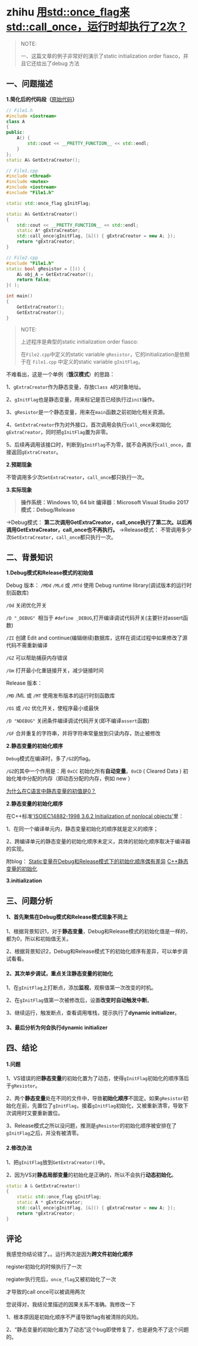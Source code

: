 # zhihu [用std::once_flag来std::call_once，运行时却执行了2次？](https://zhuanlan.zhihu.com/p/408838350)

> NOTE: 
>
> 一、这篇文章的例子非常好的演示了static initialization order fiasco，并且它还给出了debug 方法

## 一、问题描述

**1.简化后的代码段（**[原始代码](https://link.zhihu.com/?target=https%3A//github.com/alibaba/MNN/blob/master/source/core/Backend.cpp%23L20)**）**

```c++
// File1.h
#include <iostream>
class A
{
public:
	A() {
		std::cout << __PRETTY_FUNCTION__ << std::endl;
	}
};
static A& GetExtraCreator();

```



```C++
// File1.cpp
#include <thread>
#include <mutex>
#include <iostream>
#include "File1.h"

static std::once_flag gInitFlag;

static A& GetExtraCreator()
{
	std::cout << __PRETTY_FUNCTION__ << std::endl;
	static A* gExtraCreator;
	std::call_once(gInitFlag, [&]() { gExtraCreator = new A; });
	return *gExtraCreator;
}

```



```C++
// File2.cpp
#include "File1.h"
static bool gResistor = []() {
	A& obj_A = GetExtraCreator();
	return false;
}( );

int main()
{
	GetExtraCreator();
	GetExtraCreator();    
}

```

> NOTE: 
>
> 上述程序是典型的static initialization order fiasco:
>
> 在`File2.cpp`中定义的static variable `gResistor`，它的initialization是依赖于在 `File1.cpp` 中定义的static variable  `gInitFlag`。

不难看出，这是一个单例（**饿汉模式**）的思路：

1、`gExtraCreator`作为静态变量，存放`Class A`的对象地址。

2、`gInitFlag`也是静态变量，用来标记是否已经执行过`init`操作。

3、`gResistor`是一个静态变量，用来在`main`函数之前初始化相关资源。

4、`GetExtraCreator`作为对外接口，首次调用会执行`call_once`来初始化`gExtraCreator`，同时把`gInitFlag`置为非零。

5、后续再调用该接口时，判断到`gInitFlag`不为零，就不会再执行`call_once`，直接返回`gExtraCreator`。

**2.预期现象**

不管调用多少次`GetExtraCreator`，`call_once`都只执行一次。

**3.实际现象**

> **操作系统：Windows 10, 64 bit**
> **编译器：Microsoft Visual Studio 2017**
> **模式：Debug/Release**

->Debug模式：
**第二次调用GetExtraCreator，call_once执行了第二次。以后再调用GetExtraCreator，call_once也不再执行。**
->Release模式：
不管调用多少次`GetExtraCreator`，`call_once`都只执行一次。



## 二、背景知识

**1.Debug模式和Release模式的初始值**

Debug 版本：
`/MDd` `/MLd` 或 `/MTd` 使用 Debug runtime library(调试版本的运行时刻函数库)

`/Od` 关闭优化开关

`/D "_DEBUG" `相当于 `#define _DEBUG`,打开编译调试代码开关(主要针对assert函数)

`/ZI` 创建 Edit and continue(编辑继续)数据库，这样在调试过程中如果修改了源代码不需重新编译

`/GZ` 可以帮助捕获内存错误

`/Gm` 打开最小化重链接开关，减少链接时间

Release 版本：

`/MD` /ML 或 `/MT` 使用发布版本的运行时刻函数库

`/O1` 或 `/O2` 优化开关，使程序最小或最快

`/D "NDEBUG"` 关闭条件编译调试代码开关(即不编译`assert`函数)

`/GF` 合并重复的字符串，并将字符串常量放到只读内存，防止被修改



**2.静态变量的初始化顺序**

`Debug`模式在编译时，多了`/GZ`的flag。

`/GZ`的其中一个作用是：用 `0xCC` 初始化所有**自动变量**。`0xCD` ( Cleared Data ) 初始化堆中分配的内存（即动态分配的内存，例如 new ）

[为什么在C语言中静态变量的初值是0？](https://www.zhihu.com/question/49111720)

**2.静态变量的初始化顺序**

在C++标准['ISOIEC14882-1998 3.6.2 Initialization of nonlocal objects'](https://link.zhihu.com/?target=https%3A//cdn.standards.iteh.ai/samples/25845/dfc85a0e535a4c7c946fc811fc35132e/ISO-IEC-14882-1998.pdf)里：

1、在同一个编译单元内，静态变量初始化的顺序就是定义的顺序；

2、跨编译单元的静态变量的初始化顺序未定义，具体的初始化顺序取决于编译器的实现。

附blog：
[Static变量在Debug和Release模式下的初始化顺序偶有差异](https://link.zhihu.com/?target=https%3A//blog.csdn.net/sallay/article/details/6770441)
[C++静态变量的初始化](https://link.zhihu.com/?target=https%3A//www.jianshu.com/p/dd34cee5242c)

**3.initialization**



## 三、问题分析

#### 1、首先聚焦在Debug模式和Release模式现象不同上

1、根据背景知识1，对于**静态变量**，Debug和Release模式的初始化值是一样的，都为0，所以和初始值无关。

2、根据背景知识2，Debug和Release模式下的初始化顺序有差异，可以单步调试看看。

#### 2、其次单步调试，重点关注静态变量的初始化

1、在`gInitFlag`上打断点，添加**监视**，观察值第一次改变的时机。

2、在`gInitFlag`值第一次被修改后，设置**改变时自动触发中断**。

3、继续运行，触发断点，查看调用堆栈，提示执行了**dynamic initializer**。

#### 3、最后分析为何会执行dynamic initializer

## 四、结论

#### 1.问题

1、VS错误的把**静态变量**的初始化置为了动态，使得`gInitFlag`初始化的顺序落后于`gResistor`。

2、两个**静态变量**处在不同的文件中，导致**初始化顺序**不固定。如果`gResistor`初始化在前，先置位了`gInitFlag`，接着`gInitFlag`初始化，又被重新清零，导致下次调用时又要重新置位。

3、Release模式之所以没问题，推测是`gResistor`的初始化顺序被安排在了`gInitFlag`之后，并没有被清零。

#### 2.修改办法

1、把`gInitFlag`放到`GetExtraCreator()`中。

2、因为VS对**静态局部变量**的初始化是正确的，所以不会执行**动态初始化**。

```C++
static A & GetExtraCreator()
{
    static std::once_flag gInitFlag;
    static A * gExtraCreator;
    std::call_once(gInitFlag, [&]() { gExtraCreator = new A; });
    return *gExtraCreator;
}
```

## 评论

我感觉你结论错了。。运行两次是因为**跨文件初始化顺序**

register初始化的时候执行了一次

regiater执行完后，`once_flag`又被初始化了一次

才导致的call once可以被调用两次

您说得对，我结论里描述的因果关系不准确。我修改一下

1、根本原因是初始化顺序不严谨导致flag有被清除的风险。

2、“静态变量的初始化置为了动态”这个bug即使修复了，也是避免不了这个问题的。